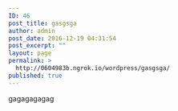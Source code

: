 ```yaml
---
ID: 46
post_title: gasgsga
author: admin
post_date: 2016-12-19 04:31:54
post_excerpt: ""
layout: page
permalink: >
  http://0604983b.ngrok.io/wordpress/gasgsga/
published: true
---
```

gagagagagag